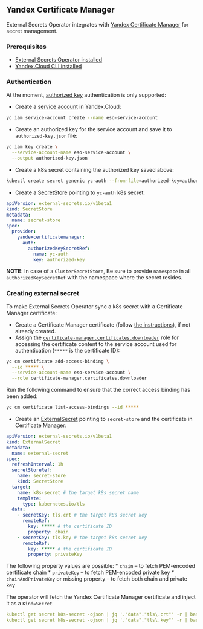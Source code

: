 ## Yandex Certificate Manager

External Secrets Operator integrates with [Yandex Certificate Manager](https://cloud.yandex.com/docs/certificate-manager/)
for secret management.

### Prerequisites
* [External Secrets Operator installed](../guides-getting-started/#installing-with-helm)
* [Yandex.Cloud CLI installed](https://cloud.yandex.com/docs/cli/quickstart)

### Authentication
At the moment, [authorized key](https://cloud.yandex.com/docs/iam/concepts/authorization/key) authentication is only supported:

* Create a [service account](https://cloud.yandex.com/docs/iam/concepts/users/service-accounts) in Yandex.Cloud:
```bash
yc iam service-account create --name eso-service-account
```
* Create an authorized key for the service account and save it to `authorized-key.json` file:
```bash
yc iam key create \
  --service-account-name eso-service-account \
  --output authorized-key.json
```
* Create a k8s secret containing the authorized key saved above:
```bash
kubectl create secret generic yc-auth --from-file=authorized-key=authorized-key.json
```
* Create a [SecretStore](../api-secretstore/) pointing to `yc-auth` k8s secret:
```yaml
apiVersion: external-secrets.io/v1beta1
kind: SecretStore
metadata:
  name: secret-store
spec:
  provider:
    yandexcertificatemanager:
      auth:
        authorizedKeySecretRef:
          name: yc-auth
          key: authorized-key
```

**NOTE:** In case of a `ClusterSecretStore`, Be sure to provide `namespace` in all `authorizedKeySecretRef` with the namespace where the secret resides.

### Creating external secret
To make External Secrets Operator sync a k8s secret with a Certificate Manager certificate:

* Create a Certificate Manager certificate (follow
  [the instructions](https://cloud.yandex.com/en-ru/docs/certificate-manager/operations/)), if not already created.
* Assign the [`certificate-manager.certificates.downloader`](https://cloud.yandex.com/en-ru/docs/certificate-manager/security/#roles-list) role
  for accessing the certificate content to the service account used for authentication (`*****` is the certificate ID):
```bash
yc cm certificate add-access-binding \
  --id ***** \
  --service-account-name eso-service-account \
  --role certificate-manager.certificates.downloader
```
Run the following command to ensure that the correct access binding has been added:
```bash
yc cm certificate list-access-bindings --id *****
```
* Create an [ExternalSecret](../api-externalsecret/) pointing to `secret-store` and the certificate in Certificate Manager:
```yaml
apiVersion: external-secrets.io/v1beta1
kind: ExternalSecret
metadata:
  name: external-secret
spec:
  refreshInterval: 1h
  secretStoreRef:
    name: secret-store
    kind: SecretStore
  target:
    name: k8s-secret # the target k8s secret name
    template:
      type: kubernetes.io/tls
  data:
    - secretKey: tls.crt # the target k8s secret key
      remoteRef:
        key: ***** # the certificate ID
        property: chain
    - secretKey: tls.key # the target k8s secret key
      remoteRef:
        key: ***** # the certificate ID
        property: privateKey
```
The following property values are possible:
    * `chain` – to fetch PEM-encoded certificate chain
    * `privateKey` – to fetch PEM-encoded private key
    * `chainAndPrivateKey` or missing property – to fetch both chain and private key

The operator will fetch the Yandex Certificate Manager certificate and inject it as a `Kind=Secret`
```yaml
kubectl get secret k8s-secret -ojson | jq '."data"."tls\.crt"' -r | base64 --decode
kubectl get secret k8s-secret -ojson | jq '."data"."tls\.key"' -r | base64 --decode
```
